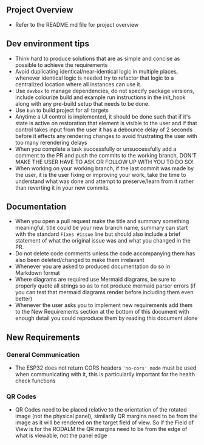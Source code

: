 ## Project Overview

- Refer to the README.md file for project overview

## Dev environment tips

- Think hard to produce solutions that are as simple and concise as possible to achieve the requirements
- Avoid duplicating identical/near-identical logic in multiple places, whenever identical logic is needed try to refactor that logic to a centralized location where all instances can use it.
- Use `devbox` to manage dependencies, do not specify package versions, include colourize build and example run instructions in the init_hook along with any pre-build setup that needs to be done.
- Use `bun` to build project for all targets
- Anytime a UI control is implemented, it should be done such that if it's state is active on restoration that element is visible to the user and if that control takes input from the user it has a debounce delay of 2 seconds before it effects any rendering changes to avoid frustrating the user with too many rerendering delays
- When you complete a task successfully or unsuccessfully add a comment to the PR and push the commits to the working branch, DON'T MAKE THE USER HAVE TO ASK OR FOLLOW UP WITH YOU TO DO SO!
- When working on your working branch, if the last commit was made by the user, it is the user fixing or improving your work, take the time to understand what was done and attempt to preserve/learn from it rather than reverting it in your new commits.

## Documentation

- When you open a pull request make the title and summary something meaningful, title could be your new branch name, summary can start with the standard `Fixes #issue` line but should also include a brief statement of what the original issue was and what you changed in the PR.
- Do not delete code comments unless the code accompanying them has also been deleted/changed to make them irrelavant
- Whenever you are asked to produced documentation do so in Markdown format
- Where diagrams are required use Mermaid diagrams, be sure to properly quote all strings so as to not produce mermaid parser errors (if you can test that mermaid diagrams render before including them even better)
- Whenever the user asks you to implement new requirements add them to the New Requirements section at the bottom of this document with enough detail you could reproduce them by reading this document alone

## New Requirements

### General Communication

- The ESP32 does not return CORS headers `'no-cors' mode` must be used when communicating with it, this is particularily important for the health check functions

### QR Codes

- QR Codes need to be placed relative to the orientation of the rotated image (not the physical panel), similarily QR margins need to be from the image as it will be rendered on the target field of view.  So if the Field of View is for the RODALM the QR margins need to be from the edge of what is viewable, not the panel edge
